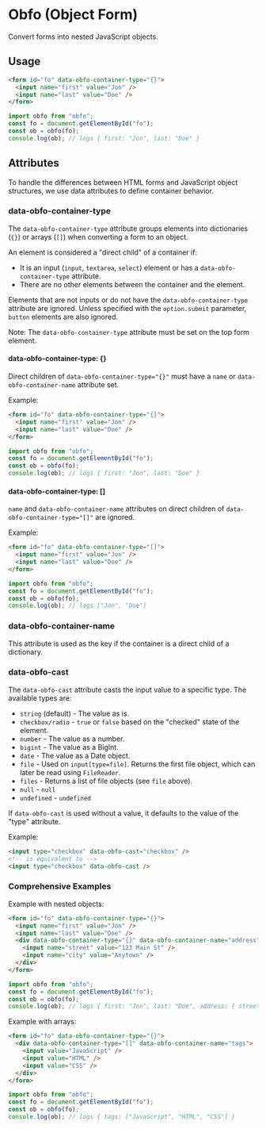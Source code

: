 # Obfo (Object Form)

Convert forms into nested JavaScript objects.

## Usage

```html
<form id="fo" data-obfo-container-type="{}">
  <input name="first" value="Jon" />
  <input name="last" value="Doe" />
</form>
```

```javascript
import obfo from "obfo";
const fo = document.getElementById("fo");
const ob = obfo(fo);
console.log(ob); // logs { first: "Jon", last: "Doe" }
```

## Attributes

To handle the differences between HTML forms and JavaScript object structures, we use data attributes to define container behavior.

### data-obfo-container-type

The `data-obfo-container-type` attribute groups elements into dictionaries (`{}`) or arrays (`[]`) when converting a form to an object.

An element is considered a "direct child" of a container if:

- It is an input (`input`, `textarea`, `select`) element or has a `data-obfo-container-type` attribute.
- There are no other elements between the container and the element.

Elements that are not inputs or do not have the `data-obfo-container-type` attribute are ignored. Unless specified with the `option.submit` parameter, `button` elements are also ignored.

Note: The `data-obfo-container-type` attribute must be set on the top form element.

#### data-obfo-container-type: {}

Direct children of `data-obfo-container-type="{}"` must have a `name` or `data-obfo-container-name` attribute set.

Example:

```html
<form id="fo" data-obfo-container-type="{}">
  <input name="first" value="Jon" />
  <input name="last" value="Doe" />
</form>
```

```javascript
import obfo from "obfo";
const fo = document.getElementById("fo");
const ob = obfo(fo);
console.log(ob); // logs { first: "Jon", last: "Doe" }
```

#### data-obfo-container-type: []

`name` and `data-obfo-container-name` attributes on direct children of `data-obfo-container-type="[]"` are ignored.

Example:

```html
<form id="fo" data-obfo-container-type="[]">
  <input name="first" value="Jon" />
  <input name="last" value="Doe" />
</form>
```

```javascript
import obfo from "obfo";
const fo = document.getElementById("fo");
const ob = obfo(fo);
console.log(ob); // logs ["Jon", "Doe"]
```

### data-obfo-container-name

This attribute is used as the key if the container is a direct child of a dictionary.

### data-obfo-cast

The `data-obfo-cast` attribute casts the input value to a specific type. The available types are:

- `string` (default) - The value as is.
- `checkbox/radio` - `true` or `false` based on the "checked" state of the element.
- `number` - The value as a number.
- `bigint` - The value as a BigInt.
- `date` - The value as a Date object.
- `file` - Used on `input[type=file]`. Returns the first file object, which can later be read using `FileReader`.
- `files` - Returns a list of file objects (see `file` above).
- `null` - `null`
- `undefined` - `undefined`

If `data-obfo-cast` is used without a value, it defaults to the value of the "type" attribute.

Example:

```html
<input type="checkbox" data-obfo-cast="checkbox" />
<!-- is equivalent to -->
<input type="checkbox" data-obfo-cast />
```

### Comprehensive Examples

Example with nested objects:

```html
<form id="fo" data-obfo-container-type="{}">
  <input name="first" value="Jon" />
  <input name="last" value="Doe" />
  <div data-obfo-container-type="{}" data-obfo-container-name="address">
    <input name="street" value="123 Main St" />
    <input name="city" value="Anytown" />
  </div>
</form>
```

```javascript
import obfo from "obfo";
const fo = document.getElementById("fo");
const ob = obfo(fo);
console.log(ob); // logs { first: "Jon", last: "Doe", address: { street: "123 Main St", city: "Anytown" } }
```

Example with arrays:

```html
<form id="fo" data-obfo-container-type="{}">
  <div data-obfo-container-type="[]" data-obfo-container-name="tags">
    <input value="JavaScript" />
    <input value="HTML" />
    <input value="CSS" />
  </div>
</form>
```

```javascript
import obfo from "obfo";
const fo = document.getElementById("fo");
const ob = obfo(fo);
console.log(ob); // logs { tags: ["JavaScript", "HTML", "CSS"] }
```
